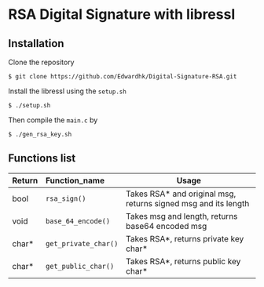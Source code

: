 # RSA Digital Signature with libressl


## Installation

Clone the repository

`$ git clone https://github.com/Edwardhk/Digital-Signature-RSA.git`

Install the libressl using the `setup.sh`

`$ ./setup.sh`

Then compile the `main.c` by

`$ ./gen_rsa_key.sh`

## Functions list

| Return    | Function_name             | Usage |
| --------- |:-------------             | -----|
| bool      | `rsa_sign()`              | Takes RSA* and original msg, returns signed msg and its length |
| void      | `base_64_encode()`        | Takes msg and length, returns base64 encoded msg |
| char*     | `get_private_char()`      | Takes RSA*, returns private key char* |
| char*     | `get_public_char()`       | Takes RSA*, returns public key char* |



